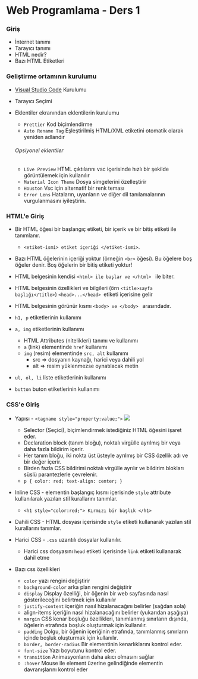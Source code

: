 # Web Programlama - Ders 1

### Giriş

- İnternet tanımı
- Tarayıcı tanımı
- HTML nedir?
- Bazı HTML Etiketleri

### Geliştirme ortamının kurulumu

- [Visual Studio Code](https://code.visualstudio.com/download) Kurulumu
- Tarayıcı Seçimi
- Eklentiler ekranından eklentilerin kurulumu

  - `Prettier` Kod biçimlendirme
  - `Auto Rename Tag` Eşleştirilmiş HTML/XML etiketini otomatik olarak yeniden adlandır

  ###### Opsiyonel eklentiler

  - `Live Preview` HTML çıktılarını vsc içerisinde hızlı bir şekilde görüntülemek için kullanılır
  - `Material Icon Theme` Dosya simgelerini özelleştirir
  - `Houston` Vsc için alternatif bir renk teması
  - `Error Lens` Hataların, uyarıların ve diğer dil tanılamalarının vurgulanmasını iyileştirin.

### HTML'e Giriş

- Bir HTML öğesi bir başlangıç ​​etiketi, bir içerik ve bir bitiş etiketi ile tanımlanır.

  - `<etiket-ismi> etiket içeriği </etiket-ismi>`.

- Bazı HTML öğelerinin içeriği yoktur (örneğin `<br>` öğesi). Bu öğelere boş öğeler denir. Boş öğelerin bir bitiş etiketi yoktur!

- HTML belgesinin kendisi `<html> ile başlar ve </html> ` ile biter.
- HTML belgesinin özellikleri ve bilgileri (örn `<title>sayfa başlığı</title>`) `<head>...</head> `etiketi içerisine gelir

- HTML belgesinin görünür kısmı `<body> ve </body> ` arasındadır.

- `h1, p` etiketlerinin kullanımı

- `a, img` etiketlerinin kullanımı
  - HTML Attributes (nitelikleri) tanımı ve kullanımı
  - `a` (link) elementinde `href` kullanımı
  - `img` (resim) elementinde `src, alt` kullanımı
    - src => dosyanın kaynağı, harici veya dahili yol
    - alt => resim yüklenmezse oynatılacak metin
- `ul, ol, li` liste etiketlerinin kullanımı
- `button` buton etiketlerinin kullanımı

### CSS'e Giriş

- Yapısı - `<tagname style="property:value;">`
  <img src="https://www.w3schools.com/css/img_selector.gif" />

  - Selector (Seçici), biçimlendirmek istediğiniz HTML öğesini işaret eder.
  - Declaration block (tanım bloğu), noktalı virgülle ayrılmış bir veya daha fazla bildirim içerir.
  - Her tanım bloğu, iki nokta üst üsteyle ayrılmış bir CSS özellik adı ve bir değer içerir.
  - Birden fazla CSS bildirimi noktalı virgülle ayrılır ve bildirim blokları süslü parantezlerle çevrelenir.
  - `p {
  color: red;
  text-align: center;
}`

- Inline CSS - elementin başlangıç kısmı içerisinde `style` attribute kullanılarak yazılan stil kurallarını tanımlar.
  - `<h1 style="color:red;"> Kırmızı bir başlık </h1>`
- Dahili CSS - HTML dosyası içerisinde `style` etiketi kullanarak yazılan stil kurallarını tanımlar.
- Harici CSS - `.css` uzantılı dosyalar kullanılır.
  - Harici css dosyasını `head` etiketi içerisinde `link` etiketi kullanarak dahil etme
- Bazı css özellikleri
  - `color` yazı rengini değiştirir
  - `background-color` arka plan rengini değiştirir
  - `display` Display özelliği, bir öğenin bir web sayfasında nasıl gösterileceğini belirtmek için kullanılır
  - `justify-content` içeriğin nasıl hizalanacağını belirler (sağdan sola)
  - align-items içeriğin nasıl hizalanacağını belirler (yukarıdan aşağıya)
  - `margin` CSS kenar boşluğu özellikleri, tanımlanmış sınırların dışında, öğelerin etrafında boşluk oluşturmak için kullanılır.
  - `padding` Dolgu, bir öğenin içeriğinin etrafında, tanımlanmış sınırların içinde boşluk oluşturmak için kullanılır.
  - `border, border-radius` Bir elementinin kenarlıklarını kontrol eder.
  - `font-size` Yazı boyutunu kontrol eder.
  - `transition` Animasyonların daha akıcı olmasını sağlar
  - `:hover` Mouse ile element üzerine gelindiğinde elementin davranışlarını kontrol eder
